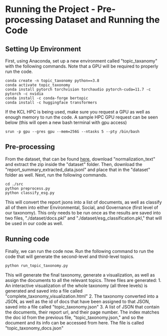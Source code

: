 # Running the Project - Pre-processing Dataset and Running the Code

## Setting Up Environment
First, using Anaconda, set up a new environment called "topic_taxanomy" with the following commands. Note that a GPU will be required to properly run the code.

	conda create -n topic_taxonomy python==3.8
	conda activate topic_taxonomy
	conda install pytorch torchvision torchaudio pytorch-cuda=11.7 -c pytorch -c nvidia
	conda install -c conda-forge bertopic
	conda install -c huggingface transformers

If the KCL HPC is being used, make sure you request a GPU as well as enough memory to run the code. A sample HPC GPU request can be seen below (this will open a new bash terminal with gpu access)

	srun -p gpu --gres gpu --mem=256G --ntasks 5 --pty /bin/bash
	 
## Pre-processing
From the dataset, that can be found [here](https://drive.google.com/drive/folders/1gWwm6k8K_1MmeaIVmywDcaPyR78Y-h7V), download "normalization_text" and extract the zip inside the "dataset" folder. Then, download the "report_summary_extracted_data.jsonl" and place that in the "dataset" folder as well. Next, run the following commands.

	cd ./src
	python preprocess.py
	python classify_esg.py

This will convert the report jsons into a list of documents, as well as classify all of them into either Environmental, Social, and Governance (first level of our taxonomy). This only needs to be run once as the results are saved into two files,  "./dataset/docs.pkl" and "./dataset/esg_classification.pkl," that will be used in our code as well.

## Running code 
Finally, we can run the code now. Run the following command to run the code that will generate the second-level and third-level topics.

	python run_topic_taxonomy.py

This will generate the final taxonomy, generate a visualization, as well as assign the documents to all the relevant topics.
Three files are generated:
	1.  An interactive visualization of the whole taxonomy (all three levels) is generated and saved into a file called "complete_taxonomy_visualization.html"
	2. The taxonomy converted into a JSON, as well as the id of docs that have been assigned to that JSON, saved into a file called "topic_taxonomy.json"
	3. A list of JSON that contain the documents, their report url, and their page number. The index matches the doc id from the previous file, "topic_taxonomy.json," and so the document and its info can be accessed from here. The file is called "topic_taxonomy_docs.json"
